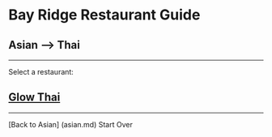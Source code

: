 # Bay Ridge Restaurant Guide
## Asian --> Thai
---
Select a restaurant:
## [Glow Thai](http://www.glowthairestaurant.com/)
---
[Back to Asian] (asian.md)
Start Over